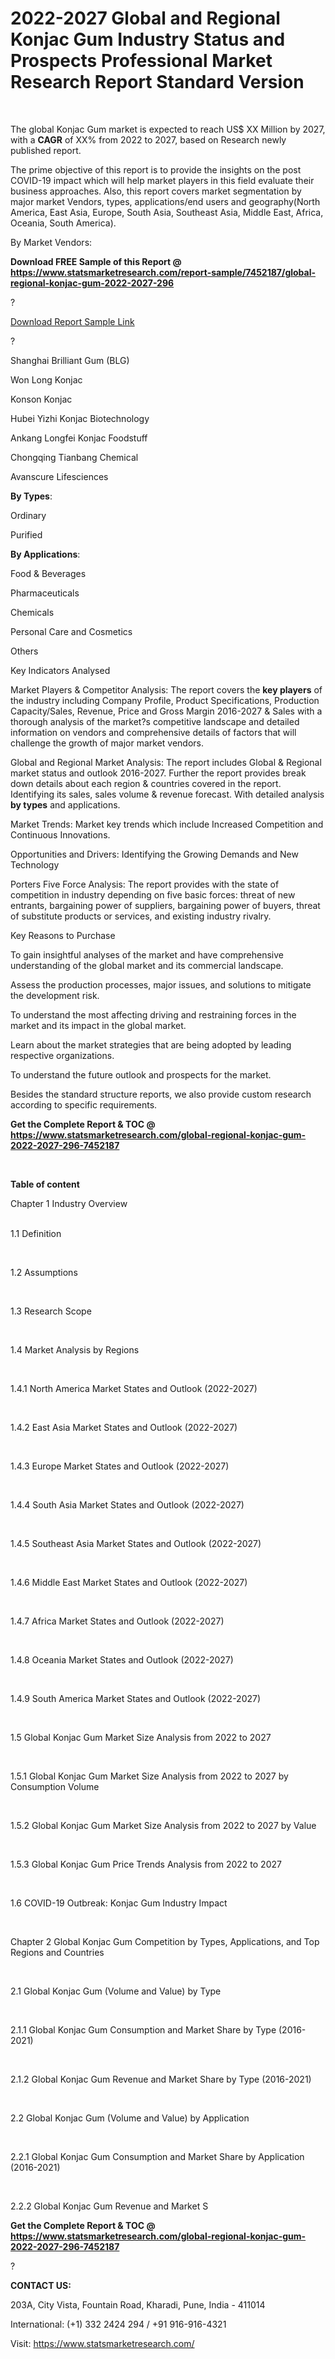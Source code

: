 <h1>2022-2027 Global and Regional Konjac Gum Industry Status and Prospects Professional Market Research Report Standard Version</h1><br/><p>The global Konjac Gum market is expected to reach US$ XX Million by 2027, with a <strong>CAGR</strong> of XX% from 2022 to 2027, based on Research newly published report.</p>
 
 
 
 <p>The prime objective of this report is to provide the insights on the post COVID-19 impact which will help market players in this field evaluate their business approaches. Also, this report covers market segmentation by major market Vendors, types, applications/end users and geography(North America, East Asia, Europe, South Asia, Southeast Asia, Middle East, Africa, Oceania, South America).</p>
 
 
 
 <p>By Market Vendors:</p>
 
 
 
 <div><b>Download FREE Sample of this Report @ <a href="https://www.statsmarketresearch.com/download-free-sample/7452187/global-regional-konjac-gum-2022-2027-296">https://www.statsmarketresearch.com/report-sample/7452187/global-regional-konjac-gum-2022-2027-296</a></b></div>
 
 
 
 <p>? </p>
 
 
 
 <p><a href="https://www.statsmarketresearch.com/download-free-sample/7452187/global-regional-konjac-gum-2022-2027-296">Download Report Sample Link</a></p>
 
 
 
 <p>? </p>
 
 
 
 <p>Shanghai Brilliant Gum (BLG)</p>
 
 
 
 <p>Won Long Konjac</p>
 
 
 
 <p>Konson Konjac</p>
 
 
 
 <p>Hubei Yizhi Konjac Biotechnology</p>
 
 
 
 <p>Ankang Longfei Konjac Foodstuff</p>
 
 
 
 <p>Chongqing Tianbang Chemical</p>
 
 
 
 <p>Avanscure Lifesciences</p>
 
 
 
 <p><strong>By Types</strong>:</p>
 
 
 
 <p>Ordinary</p>
 
 
 
 <p>Purified</p>
 
 
 
 <p><strong><strong>By Applications</strong></strong>:</p>
 
 
 
 <p>Food & Beverages</p>
 
 
 
 <p>Pharmaceuticals</p>
 
 
 
 <p>Chemicals</p>
 
 
 
 <p>Personal Care and Cosmetics</p>
 
 
 
 <p>Others</p>
 
 
 
 <p>Key Indicators Analysed</p>
 
 
 
 <p>Market Players & Competitor Analysis: The report covers the <strong>key players</strong> of the industry including Company Profile, Product Specifications, Production Capacity/Sales, Revenue, Price and Gross Margin 2016-2027 & Sales with a thorough analysis of the market?s competitive landscape and detailed information on vendors and comprehensive details of factors that will challenge the growth of major market vendors.</p>
 
 
 
 <p>Global and Regional Market Analysis: The report includes Global & Regional market status and outlook 2016-2027. Further the report provides break down details about each region & countries covered in the report. Identifying its sales, sales volume & revenue forecast. With detailed analysis <strong>by types</strong> and applications.</p>
 
 
 
 <p>Market Trends: Market key trends which include Increased Competition and Continuous Innovations.</p>
 
 
 
 <p>Opportunities and Drivers: Identifying the Growing Demands and New Technology</p>
 
 
 
 <p>Porters Five Force Analysis: The report provides with the state of competition in industry depending on five basic forces: threat of new entrants, bargaining power of suppliers, bargaining power of buyers, threat of substitute products or services, and existing industry rivalry.</p>
 
 
 
 <p>Key Reasons to Purchase</p>
 
 
 
 <p>To gain insightful analyses of the market and have comprehensive understanding of the global market and its commercial landscape.</p>
 
 
 
 <p>Assess the production processes, major issues, and solutions to mitigate the development risk.</p>
 
 
 
 <p>To understand the most affecting driving and restraining forces in the market and its impact in the global market.</p>
 
 
 
 <p>Learn about the market strategies that are being adopted by leading respective organizations.</p>
 
 
 
 <p>To understand the future outlook and prospects for the market.</p>
 
 
 
 <p>Besides the standard structure reports, we also provide custom research according to specific requirements.</p>
 
 
 
 <div><b>Get the Complete Report & TOC @ <a href="https://www.statsmarketresearch.com/global-regional-konjac-gum-2022-2027-296-7452187">https://www.statsmarketresearch.com/global-regional-konjac-gum-2022-2027-296-7452187</a></b></div>
 
 
 
 <p><br />
 
 <b>Table of content</b></p>
 
 
 
 <p>Chapter 1 Industry Overview<br />
 
 <br />
 
 1.1 Definition<br />
 
 <br />
 
 1.2 Assumptions<br />
 
 <br />
 
 1.3 Research Scope<br />
 
 <br />
 
 1.4 Market Analysis by Regions<br />
 
 <br />
 
 1.4.1 North America Market States and Outlook (2022-2027)<br />
 
 <br />
 
 1.4.2 East Asia Market States and Outlook (2022-2027)<br />
 
 <br />
 
 1.4.3 Europe Market States and Outlook (2022-2027)<br />
 
 <br />
 
 1.4.4 South Asia Market States and Outlook (2022-2027)<br />
 
 <br />
 
 1.4.5 Southeast Asia Market States and Outlook (2022-2027)<br />
 
 <br />
 
 1.4.6 Middle East Market States and Outlook (2022-2027)<br />
 
 <br />
 
 1.4.7 Africa Market States and Outlook (2022-2027)<br />
 
 <br />
 
 1.4.8 Oceania Market States and Outlook (2022-2027)<br />
 
 <br />
 
 1.4.9 South America Market States and Outlook (2022-2027)<br />
 
 <br />
 
 1.5 Global Konjac Gum Market Size Analysis from 2022 to 2027<br />
 
 <br />
 
 1.5.1 Global Konjac Gum Market Size Analysis from 2022 to 2027 by Consumption Volume<br />
 
 <br />
 
 1.5.2 Global Konjac Gum Market Size Analysis from 2022 to 2027 by Value<br />
 
 <br />
 
 1.5.3 Global Konjac Gum Price Trends Analysis from 2022 to 2027<br />
 
 <br />
 
 1.6 COVID-19 Outbreak: Konjac Gum Industry Impact<br />
 
 <br />
 
 Chapter 2 Global Konjac Gum Competition by Types, Applications, and Top Regions and Countries<br />
 
 <br />
 
 2.1 Global Konjac Gum (Volume and Value) by Type<br />
 
 <br />
 
 2.1.1 Global Konjac Gum Consumption and Market Share by Type (2016-2021)<br />
 
 <br />
 
 2.1.2 Global Konjac Gum Revenue and Market Share by Type (2016-2021)<br />
 
 <br />
 
 2.2 Global Konjac Gum (Volume and Value) by Application<br />
 
 <br />
 
 2.2.1 Global Konjac Gum Consumption and Market Share by Application (2016-2021)<br />
 
 <br />
 
 2.2.2 Global Konjac Gum Revenue and Market S</p>
 
 
 
 <div><b>Get the Complete Report & TOC @ <a href="https://www.statsmarketresearch.com/global-regional-konjac-gum-2022-2027-296-7452187">https://www.statsmarketresearch.com/global-regional-konjac-gum-2022-2027-296-7452187</a></b></div>
 
 
 
 <p>? </p>
 
 
 
 <p><b>CONTACT US:</b><br />
 
 203A, City Vista, Fountain Road, Kharadi, Pune, India - 411014<br />
 
 International: (+1) 332 2424 294 / +91 916-916-4321<br />
 
 Visit: <a href="https://www.statsmarketresearch.com/">https://www.statsmarketresearch.com/</a></p>